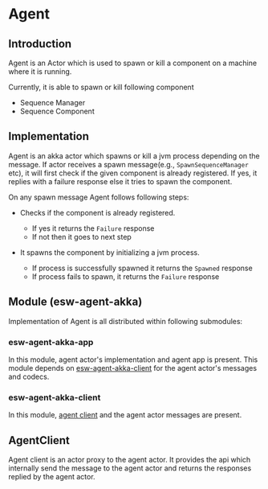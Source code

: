 # Agent

## Introduction

Agent is an Actor which is used to spawn or kill a component on a machine where it is running.

Currently, it is able to spawn or kill following component

- Sequence Manager
- Sequence Component

## Implementation

Agent is an akka actor which spawns or kill a jvm process depending on the message. 
If actor receives a spawn message(e.g., `SpawnSequenceManager` etc), 
it will first check if the given component is already registered. If yes, it replies with a failure response 
else it tries to spawn the component.

On any spawn message Agent follows following steps:

- Checks if the component is already registered.

    - If yes it returns the `Failure` response
    - If not then it goes to next step
         
- It spawns the component by initializing a jvm process.

     - If process is successfully spawned it returns the `Spawned` response
     - If process fails to spawn, it returns the `Failure` response 

## Module (esw-agent-akka)
Implementation of Agent is all distributed within following submodules:

### esw-agent-akka-app

In this module, agent actor's implementation and agent app is present. 
This module depends on [esw-agent-akka-client](#esw-agent-akka-client) for the agent actor's messages and codecs.

### esw-agent-akka-client

In this module, [agent client](#agentclient) and the agent actor messages are present.   


## AgentClient

Agent client is an actor proxy to the agent actor. 
It provides the api which internally send the message to the agent actor 
and returns the responses replied by the agent actor. 
